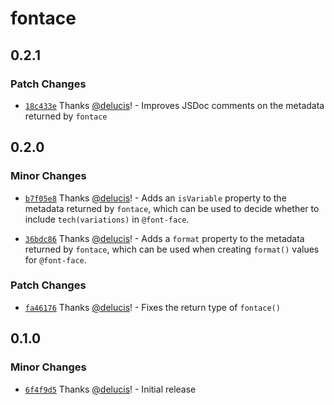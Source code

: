 # fontace

## 0.2.1

### Patch Changes

- [`18c433e`](https://github.com/delucis/fontace/commit/18c433e6aa1283e5dad9c1cafb6975ffb7689dbc) Thanks [@delucis](https://github.com/delucis)! - Improves JSDoc comments on the metadata returned by `fontace`

## 0.2.0

### Minor Changes

- [`b7f05e8`](https://github.com/delucis/fontace/commit/b7f05e807652c8881278d5f81f74d9cce21a3f55) Thanks [@delucis](https://github.com/delucis)! - Adds an `isVariable` property to the metadata returned by `fontace`, which can be used to decide whether to include `tech(variations)` in `@font-face`.

- [`36bdc86`](https://github.com/delucis/fontace/commit/36bdc863edab27baf350c1aaca2cf835134de6a2) Thanks [@delucis](https://github.com/delucis)! - Adds a `format` property to the metadata returned by `fontace`, which can be used when creating `format()` values for `@font-face`.

### Patch Changes

- [`fa46176`](https://github.com/delucis/fontace/commit/fa461763c9285d57feed1baccdd514205673b335) Thanks [@delucis](https://github.com/delucis)! - Fixes the return type of `fontace()`

## 0.1.0

### Minor Changes

- [`6f4f9d5`](https://github.com/delucis/fontace/commit/6f4f9d578a0c490676b9dc6ce2feede703315645) Thanks [@delucis](https://github.com/delucis)! - Initial release
